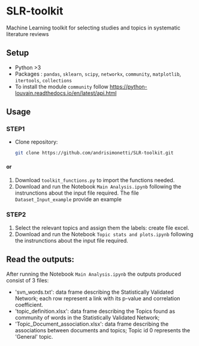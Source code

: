# SLR-toolkit
Machine Learning toolkit for selecting studies and topics in systematic literature reviews


## Setup
- Python >3
- Packages : `pandas`, `sklearn`, `scipy`, `networkx`, `community`, `matplotlib`, `itertools`, `collections`
- To install the module `community` follow https://python-louvain.readthedocs.io/en/latest/api.html


## Usage

### STEP1
- Clone repository:
   ```bash
   git clone https://github.com/andrisimonetti/SLR-toolkit.git

#### or
1. Download `toolkit_functions.py` to import the functions needed.
2. Download and run the Notebook `Main Analysis.ipynb` following the instrunctions about the input file required. The file `Dataset_Input_example` provide an example
   
### STEP2
1. Select the relevant topics and assign them the labels: create file excel.
2. Download and run the Notebook `Topic stats and plots.ipynb` following the instrunctions about the input file required.


## Read the outputs:
After running the Notebook `Main Analysis.ipynb` the outputs produced consist of 3 files: 
   - 'svn_words.txt': data frame describing the Statistically Validated Network; each row represent a link with its p-value and correlation coefficient.
   - 'topic_definition.xlsx': data frame describing the Topics found as community of words in the Statistically Validated Network;
   - 'Topic_Document_association.xlsx': data frame describing the associations between documents and topics; Topic id 0 represents the 'General'
 topic.
